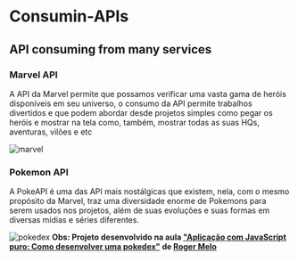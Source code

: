 # Consumin-APIs
<h2>API consuming from many services
</h2>

<h3>Marvel API</h3>

<p>A API da Marvel permite que possamos verificar uma vasta gama de heróis disponíveis em seu universo, o consumo da API permite trabalhos divertidos e que podem abordar desde projetos simples como pegar os heróis e mostrar na tela como, também, mostrar todas as suas HQs, aventuras, vilões e etc</p>

![marvel](https://user-images.githubusercontent.com/76705087/154712162-54f62fb9-79a2-41d9-bf81-dba3989cb816.PNG)

<h3>Pokemon API</h3>

<p>A PokeAPI é uma das API mais nostálgicas que existem, nela, com o mesmo propósito da Marvel, traz uma diversidade enorme de Pokemons para serem usados nos projetos, além de suas evoluções e suas formas em diversas mídias e séries diferentes.</p>

![pokedex](https://user-images.githubusercontent.com/76705087/154712717-28026fda-471c-468b-b634-a644384e841b.PNG)
<b>Obs: Projeto desenvolvido na aula <a href="https://www.youtube.com/watch?v=Uptu3NrBFBM">"Aplicação com JavaScript puro: Como desenvolver uma pokedex"</a> de <a href="https://www.youtube.com/channel/UCmjDevp9Y8r-qi-xueD3Izg">Roger Melo</a></b>
